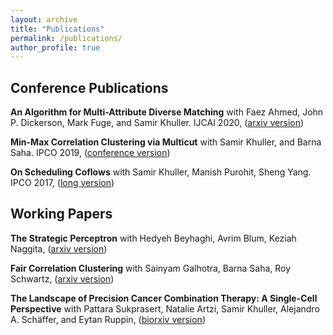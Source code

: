 ```yaml
---
layout: archive
title: "Publications"
permalink: /publications/
author_profile: true
---
```

## Conference Publications

**An Algorithm for Multi-Attribute Diverse Matching** with Faez Ahmed, John P. Dickerson, Mark Fuge, and Samir Khuller. IJCAI 2020, ([arxiv version](https://arxiv.org/pdf/1909.03350.pdf))

**Min-Max Correlation Clustering via Multicut** with Samir Khuller, and Barna Saha. IPCO 2019, ([conference version](https://link.springer.com/chapter/10.1007/978-3-030-17953-3_2))

**On Scheduling Coflows** with Samir Khuller, Manish Purohit, Sheng Yang. IPCO 2017, ([long version](https://sabaahmadi.github.io/files/coflow.pdf))

## Working Papers

**The Strategic Perceptron** with Hedyeh Beyhaghi, Avrim Blum, Keziah Naggita, ([arxiv version](https://arxiv.org/pdf/2008.01710.pdf))

**Fair Correlation Clustering** with Sainyam Galhotra, Barna Saha, Roy Schwartz, ([arxiv version](https://arxiv.org/abs/2002.03508))

**The Landscape of Precision Cancer Combination Therapy: A Single-Cell Perspective** with Pattara Sukprasert, Natalie Artzi, Samir Khuller, Alejandro A. Schäffer, and Eytan Ruppin, ([biorxiv version](https://www.biorxiv.org/content/10.1101/2020.01.28.923532v1))

